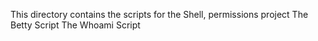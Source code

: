 This directory contains the scripts for the  Shell, permissions project
The Betty Script
The Whoami Script
